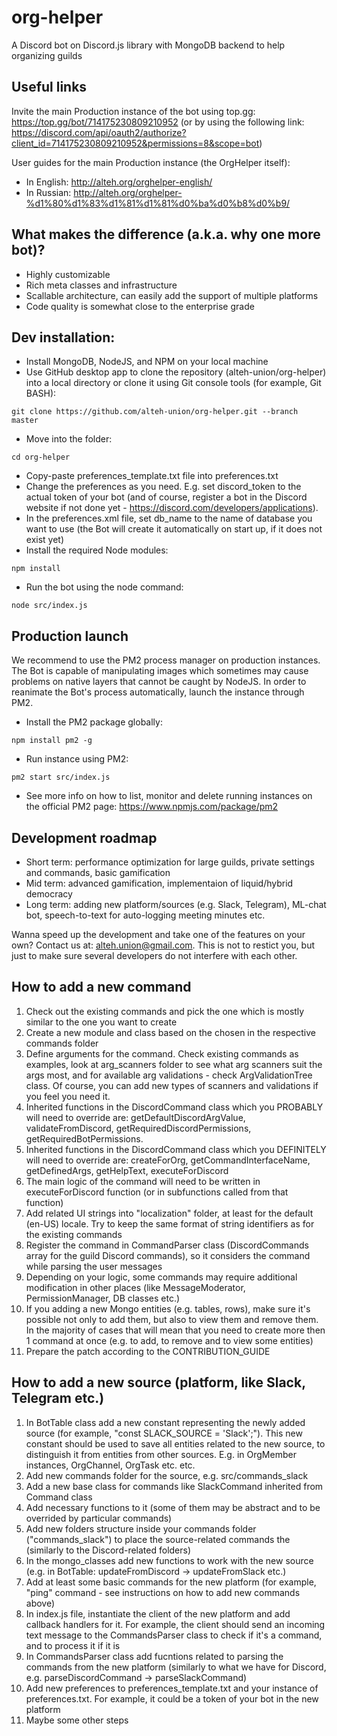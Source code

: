 # org-helper
A Discord bot on Discord.js library with MongoDB backend to help organizing guilds

## Useful links

Invite the main Production instance of the bot using top.gg: https://top.gg/bot/714175230809210952 (or by using the following link: https://discord.com/api/oauth2/authorize?client_id=714175230809210952&permissions=8&scope=bot)

User guides for the main Production instance (the OrgHelper itself):
- In English: http://alteh.org/orghelper-english/
- In Russian: http://alteh.org/orghelper-%d1%80%d1%83%d1%81%d1%81%d0%ba%d0%b8%d0%b9/

## What makes the difference (a.k.a. why one more bot)?

- Highly customizable
- Rich meta classes and infrastructure
- Scallable architecture, can easily add the support of multiple platforms
- Code quality is somewhat close to the enterprise grade

## Dev installation:

- Install MongoDB, NodeJS, and NPM on your local machine
- Use GitHub desktop app to clone the repository (alteh-union/org-helper) into a local directory or clone it using Git console tools (for example, Git BASH):
```
git clone https://github.com/alteh-union/org-helper.git --branch master
```
- Move into the folder:
```
cd org-helper
```
- Copy-paste preferences_template.txt file into preferences.txt
- Change the preferences as you need. E.g. set discord_token to the actual token of your bot (and of course, register a bot in the Discord website if not done yet - https://discord.com/developers/applications).
- In the preferences.xml file, set db_name to the name of database you want to use (the Bot will create it automatically on start up, if it does not exist yet)
- Install the required Node modules:
```
npm install
```
- Run the bot using the node command:
```
node src/index.js
```

## Production launch

We recommend to use the PM2 process manager on production instances. The Bot is capable of manipulating images which sometimes may cause problems on native layers that cannot be caught by NodeJS.
In order to reanimate the Bot's process automatically, launch the instance through PM2.

- Install the PM2 package globally:
```
npm install pm2 -g
```
- Run instance using PM2:
```
pm2 start src/index.js
```
- See more info on how to list, monitor and delete running instances on the official PM2 page: https://www.npmjs.com/package/pm2

## Development roadmap

- Short term: performance optimization for large guilds, private settings and commands, basic gamification
- Mid term: advanced gamification, implementaion of liquid/hybrid democracy
- Long term: adding new platform/sources (e.g. Slack, Telegram), ML-chat bot, speech-to-text for auto-logging meeting minutes etc.

Wanna speed up the development and take one of the features on your own? Contact us at: alteh.union@gmail.com. This is not to restict you, but just to make sure several developers do not interfere with each other.

## How to add a new command

1) Check out the existing commands and pick the one which is mostly similar to the one you want to create
2) Create a new module and class based on the chosen in the respective commands folder
3) Define arguments for the command. Check existing commands as examples, look at arg_scanners folder to see what arg scanners suit the args most, and for available arg validations - check ArgValidationTree class. Of course, you can add new types of scanners and validations if you feel you need it.
4) Inherited functions in the DiscordCommand class which you PROBABLY will need to override are: getDefaultDiscordArgValue, validateFromDiscord, getRequiredDiscordPermissions, getRequiredBotPermissions.
5) Inherited functions in the DiscordCommand class which you DEFINITELY will need to override are: createForOrg, getCommandInterfaceName, getDefinedArgs, getHelpText, executeForDiscord
6) The main logic of the command will need to be written in executeForDiscord function (or in subfunctions called from that function)
7) Add related UI strings into "localization" folder, at least for the default (en-US) locale. Try to keep the same format of string identifiers as for the existing commands
8) Register the command in CommandParser class (DiscordCommands array for the guild Discord commands), so it considers the command while parsing the user messages
9) Depending on your logic, some commands may require additional modification in other places (like MessageModerator, PermissionManager, DB classes etc.)
10) If you adding a new Mongo entities (e.g. tables, rows), make sure it's possible not only to add them, but also to view them and remove them. In the majority of cases that will mean that you need to create more then 1 command at once (e.g. to add, to remove and to view some entities)
11) Prepare the patch according to the CONTRIBUTION_GUIDE

## How to add a new source (platform, like Slack, Telegram etc.)

1) In BotTable class add a new constant representing the newly added source (for example, "const SLACK_SOURCE = 'Slack';"). This new constant should be used to save all entities related to the new source, to distinguish it from entities from other sources. E.g. in OrgMember instances, OrgChannel, OrgTask etc. etc.
2) Add new commands folder for the source, e.g. src/commands_slack
3) Add a new base class for commands like SlackCommand inherited from Command class
4) Add necessary functions to it (some of them may be abstract and to be overrided by particular commands)
5) Add new folders structure inside your commands folder ("commands_slack") to place the source-related commands the (similarly to the Discord-related folders)
6) In the mongo_classes add new functions to work with the new source (e.g. in BotTable: updateFromDiscord -> updateFromSlack etc.)
7) Add at least some basic commands for the new platform (for example, "ping" command - see instructions on how to add new commands above)
8) In index.js file, instantiate the client of the new platform and add callback handlers for it. For example, the client should send an incoming text message to the CommandsParser class to check if it's a command, and to process it if it is
9) In CommandsParser class add fucntions related to parsing the commands from the new platform (similarly to what we have for Discord, e.g. parseDiscordCommand -> parseSlackCommand)
10) Add new preferences to preferences_template.txt and your instance of preferences.txt. For example, it could be a token of your bot in the new platform
11) Maybe some other steps
